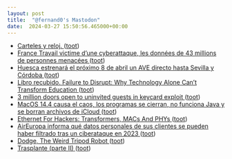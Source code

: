 ```yaml
---
layout: post
title:  "@fernand0's Mastodon"
date:  2024-03-27 15:50:56.465000+00:00
---
```

*  [Carteles y reloj. ](https://www.flickr.com/photos/fernand0/53602115239) ([toot](https://mastodon.social/@fernand0/112168445966076320))
*  [France Travail victime d’une cyberattaque, les données de 43 millions de personnes menacées ](https://www.lemonde.fr/pixels/article/2024/03/13/france-travail-victime-d-une-cyberattaque-les-donnees-de-43-millions-de-personnes-menacees_6221831_4408996.htm) ([toot](https://mastodon.social/@fernand0/112168264415693644))
*  [Huesca estrenará el próximo 8 de abril un AVE directo hasta Sevilla y Córdoba ](https://www.elperiodicodearagon.com/aragon/aragon-huesca/2024/03/21/huesca-estrenara-proximo-abril-ave-directo-sevilla-cordoba-99803046.htm) ([toot](https://mastodon.social/@fernand0/112167670516816395))
*  [Libro recubido. Failure to Disrupt: Why Technology Alone Can’t Transform Education ](https://fotografiasenmovimiento.wordpress.com/2024/03/27/libro-recubido-failure-to-disrupt-why-technology-alone-cant-transform-education) ([toot](https://mastodon.social/@fernand0/112167587855322850))
*  [3 million doors open to uninvited guests in keycard exploit ](https://www.theregister.com/2024/03/22/tap_and_go_straight_to) ([toot](https://mastodon.social/@fernand0/112167421051660324))
*  [MacOS 14.4 causa el caos, los programas se cierran, no funciona Java y se borran archivos de iCloud ](https://blog.elhacker.net/2024/03/macos-14-4actualizacion-no-funciona-java-problemas.htm) ([toot](https://mastodon.social/@fernand0/112167183896400716))
*  [Ethernet For Hackers: Transformers, MACs And PHYs ](https://hackaday.com/2024/03/07/ethernet-for-hackers-transformers-macs-and-phys) ([toot](https://mastodon.social/@fernand0/112166928852723681))
*  [AirEuropa informa qué datos personales de sus clientes se pueden haber filtrado tras un ciberataque en 2023 ](https://www.genbeta.com/actualidad/aireuropa-informa-que-datos-personales-sus-clientes-se-pueden-haber-filtrado-ciberataque-202) ([toot](https://mastodon.social/@fernand0/112165289961104844))
*  [Dodge, The Weird Tripod Robot ](https://hackaday.com/2024/03/25/dodge-the-weird-tripod-robot) ([toot](https://mastodon.social/@fernand0/112163417867419749))
*  [Trasplante (parte II) ](https://avecesunafoto.wordpress.com/2024/03/26/trasplante-parte-ii) ([toot](https://mastodon.social/@fernand0/112163322523054895))
